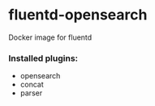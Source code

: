 # fluentd-opensearch
Docker image for fluentd

### Installed plugins:
  - opensearch
  - concat
  - parser

